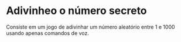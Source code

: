 # Adivinheo o número secreto

Consiste em um jogo de adivinhar um número aleatório entre 1 e 1000 usando apenas comandos de voz. 
 
